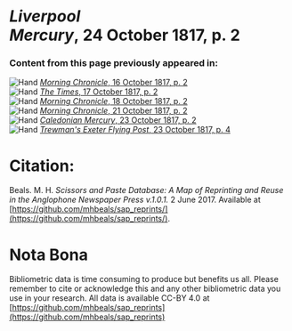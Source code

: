 # *Liverpool Mercury*, 24 October 1817, p. 2  
  
### Content from this page previously appeared in:  
![Hand](http://scissorsandpaste.net/wp-content/uploads/2017/06/smallhandpointer.png) [*Morning Chronicle*, 16 October 1817, p. 2](https://mhbeals.github.io/sap_html/Morning-Chronicle/Morning-Chronicle-16-October-1817-p-2)  
![Hand](http://scissorsandpaste.net/wp-content/uploads/2017/06/smallhandpointer.png) [*The Times*, 17 October 1817, p. 2](https://mhbeals.github.io/sap_html/The-Times/The-Times-17-October-1817-p-2)  
![Hand](http://scissorsandpaste.net/wp-content/uploads/2017/06/smallhandpointer.png) [*Morning Chronicle*, 18 October 1817, p. 2](https://mhbeals.github.io/sap_html/Morning-Chronicle/Morning-Chronicle-18-October-1817-p-2)  
![Hand](http://scissorsandpaste.net/wp-content/uploads/2017/06/smallhandpointer.png) [*Morning Chronicle*, 21 October 1817, p. 2](https://mhbeals.github.io/sap_html/Morning-Chronicle/Morning-Chronicle-21-October-1817-p-2)  
![Hand](http://scissorsandpaste.net/wp-content/uploads/2017/06/smallhandpointer.png) [*Caledonian Mercury*, 23 October 1817, p. 2](https://mhbeals.github.io/sap_html/Caledonian-Mercury/Caledonian-Mercury-23-October-1817-p-2)  
![Hand](http://scissorsandpaste.net/wp-content/uploads/2017/06/smallhandpointer.png) [*Trewman's Exeter Flying Post*, 23 October 1817, p. 4](https://mhbeals.github.io/sap_html/Trewman's-Exeter-Flying-Post/Trewman's-Exeter-Flying-Post-23-October-1817-p-4)  


# Citation: 

Beals. M. H. *Scissors and Paste Database: A Map of Reprinting and Reuse in the Anglophone Newspaper Press v.1.0.1.* 2 June 2017. Available at [https://github.com/mhbeals/sap_reprints/](https://github.com/mhbeals/sap_reprints/). 

# Nota Bona

Bibliometric data is time consuming to produce but benefits us all. Please remember to cite or acknowledge this and any other bibliometric data you use in your research. All data is available CC-BY 4.0 at [https://github.com/mhbeals/sap_reprints](https://github.com/mhbeals/sap_reprints)